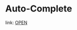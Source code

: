 # Auto-Complete

link: <a target="_blank" href="https://gabrielpossasb.github.io/Auto-Complete/" >OPEN</a>
